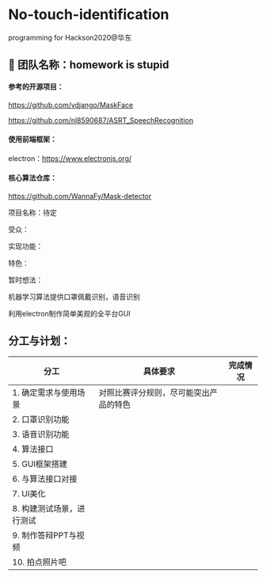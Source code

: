 # No-touch-identification
programming for Hackson2020@华东

## 👋 团队名称：homework is stupid

#### 参考的开源项目：

https://github.com/vdjango/MaskFace

https://github.com/nl8590687/ASRT_SpeechRecognition

#### 使用前端框架：

electron：https://www.electronjs.org/

#### 核心算法仓库：

https://github.com/WannaFy/Mask-detector

项目名称：待定

受众：

实现功能：

特色：

暂时想法：

机器学习算法提供口罩佩戴识别，语音识别

利用electron制作简单美观的全平台GUI

## 分工与计划：

| 分工                      | 具体要求                               | 完成情况 |
| ------------------------- | -------------------------------------- | -------- |
| 1. 确定需求与使用场景     | 对照比赛评分规则，尽可能突出产品的特色 |          |
| 2. 口罩识别功能           |                                        |          |
| 3. 语音识别功能           |                                        |          |
| 4. 算法接口               |                                        |          |
| 5. GUI框架搭建            |                                        |          |
| 6. 与算法接口对接         |                                        |          |
| 7. UI美化                 |                                        |          |
| 8. 构建测试场景，进行测试 |                                        |          |
| 9. 制作答辩PPT与视频      |                                        |          |
| 10. 拍点照片吧            |                                        |          |

